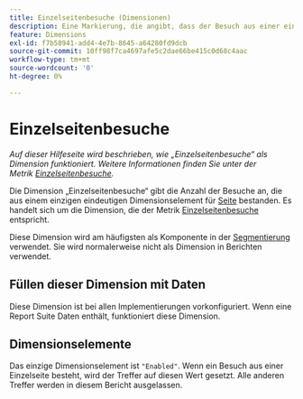```yaml
---
title: Einzelseitenbesuche (Dimensionen)
description: Eine Markierung, die angibt, dass der Besuch aus einer einzelnen Seite bestand.
feature: Dimensions
exl-id: f7b58941-add4-4e7b-8645-a64280fd9dcb
source-git-commit: 10ff98f7ca4697afe5c2dae66be415c0d68c4aac
workflow-type: tm+mt
source-wordcount: '0'
ht-degree: 0%

---
```


# Einzelseitenbesuche

*Auf dieser Hilfeseite wird beschrieben, wie „Einzelseitenbesuche“ als Dimension funktioniert. Weitere Informationen finden Sie unter der Metrik [Einzelseitenbesuche](../metrics/single-page-visits.md).*

Die Dimension „Einzelseitenbesuche“ gibt die Anzahl der Besuche an, die aus einem einzigen eindeutigen Dimensionselement für [Seite](page.md) bestanden. Es handelt sich um die Dimension, die der Metrik [Einzelseitenbesuche](../metrics/single-page-visits.md) entspricht.

Diese Dimension wird am häufigsten als Komponente in der [Segmentierung](../segmentation/seg-home.md) verwendet. Sie wird normalerweise nicht als Dimension in Berichten verwendet.

## Füllen dieser Dimension mit Daten

Diese Dimension ist bei allen Implementierungen vorkonfiguriert. Wenn eine Report Suite Daten enthält, funktioniert diese Dimension.

## Dimensionselemente

Das einzige Dimensionselement ist `"Enabled"`. Wenn ein Besuch aus einer Einzelseite besteht, wird der Treffer auf diesen Wert gesetzt. Alle anderen Treffer werden in diesem Bericht ausgelassen.
